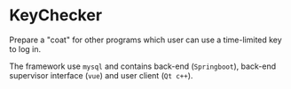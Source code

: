 # KeyChecker

Prepare a "coat" for other programs which user can use a time-limited key to log in. 

The framework use `mysql` and contains back-end (`Springboot`), back-end supervisor interface (`vue`) and user client (`Qt c++`).

